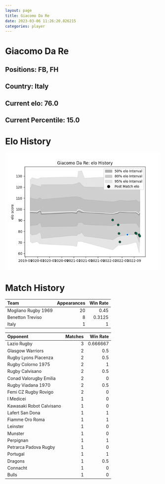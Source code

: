 ```yaml
---  
layout: page  
title: Giacomo Da Re  
date: 2023-03-06 11:26:20.826215  
categories: player  
---
```

# Giacomo Da Re

## Positions: FB, FH

## Country: Italy

## Current elo: 76.0

## Current Percentile: 15.0

# Elo History


![elo history](history_GiacomoDaRe.png)
# Match History


| Team                |   Appearances |   Win Rate |
|:--------------------|--------------:|-----------:|
| Mogliano Rugby 1969 |            20 |     0.45   |
| Benetton Treviso    |             8 |     0.3125 |
| Italy               |             1 |     1      |

| Opponent                 |   Matches |   Win Rate |
|:-------------------------|----------:|-----------:|
| Lazio Rugby              |         3 |   0.666667 |
| Glasgow Warriors         |         2 |   0.5      |
| Rugby Lyons Piacenza     |         2 |   0.5      |
| Rugby Colorno 1975       |         2 |   1        |
| Rugby Calvisano          |         2 |   0.5      |
| Conad Valorugby Emilia   |         2 |   0        |
| Rugby Viadana 1970       |         2 |   0.5      |
| Femi CZ Rugby Rovigo     |         2 |   0        |
| I Medicei                |         1 |   0        |
| Kawasaki Robot Calvisano |         1 |   0        |
| Lafert San Dona          |         1 |   1        |
| Fiamme Oro Roma          |         1 |   1        |
| Leinster                 |         1 |   0        |
| Munster                  |         1 |   0        |
| Perpignan                |         1 |   1        |
| Petrarca Padova Rugby    |         1 |   0        |
| Portugal                 |         1 |   1        |
| Dragons                  |         1 |   0.5      |
| Connacht                 |         1 |   0        |
| Bulls                    |         1 |   0        |